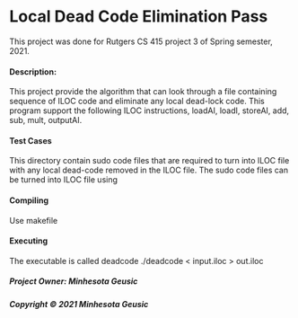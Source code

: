 # Local Dead Code Elimination Pass
<p>This project was done for Rutgers CS 415 project 3 of Spring semester, 2021.</p>
<h4>Description:</h4>
<p>		This project provide the algorithm that can look through a file containing 
		sequence of ILOC code and eliminate any local dead-lock code. This program 
		support the following ILOC instructions, loadAI, loadI, storeAI, add, sub, 
		mult, outputAI.</p>

<h4>Test Cases</h4>
<p> 	This directory contain sudo code files that are required to turn into ILOC 
		file with any local dead-code removed in the ILOC file. The sudo code files
		can be turned into ILOC file using </p>

<h4>Compiling</h4>
<p>		Use makefile</p>

<h4>Executing</h4>
<p>		The executable is called deadcode ./deadcode < input.iloc > out.iloc</p>

<h5>Project Owner: Minhesota Geusic</h5>
<h5>Copyright © 2021 Minhesota Geusic</h5>
 
